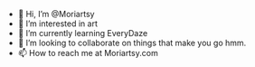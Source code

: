 - 👋 Hi, I’m @Moriartsy
- 👀 I’m interested in art
- 🌱 I’m currently learning EveryDaze 
- 💞️ I’m looking to collaborate on things that make you go hmm.
- 📫 How to reach me at Moriartsy.com

<!---
Moriartsy/Moriartsy is a ✨ special ✨ repository because its `README.md` (this file) appears on your GitHub profile.
You can click the Preview link to take a look at your changes.
--->
